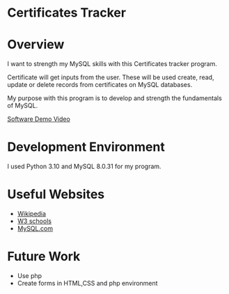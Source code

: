 # Certificates Tracker

# Overview

I want to strength my MySQL skills with this Certificates tracker program.

Certificate will get inputs from the user. These will be used create, read, update or delete records from certificates on MySQL databases.

My purpose with this program is to develop and strength the fundamentals of MySQL.

[Software Demo Video](https://youtu.be/0UbBVS7t2gA)

# Development Environment

I used Python 3.10 and MySQL 8.0.31 for my program.

# Useful Websites

* [Wikipedia](https://en.wikipedia.org/wiki/MySQL)
* [W3 schools](https://www.w3schools.com/sql/default.asp)
* [MySQL.com](https://dev.mysql.com/doc/refman/8.0/en/)

# Future Work

* Use php
* Create forms in HTML,CSS and php environment